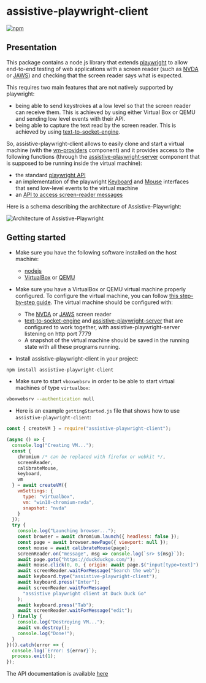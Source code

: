 # assistive-playwright-client

[![npm](https://img.shields.io/npm/v/assistive-playwright-client)](https://www.npmjs.com/package/assistive-playwright-client)

## Presentation

This package contains a node.js library that extends [playwright](https://playwright.dev) to allow end-to-end testing of web applications with a screen reader (such as [NVDA](https://www.nvaccess.org/) or [JAWS](http://www.freedomscientific.com/products/software/jaws/)) and checking that the screen reader says what is expected.

This requires two main features that are not natively supported by playwright:

- being able to send keystrokes at a low level so that the screen reader can receive them. This is achieved by using either Virtual Box or QEMU and sending low level events with their API.
- being able to capture the text read by the screen reader. This is achieved by using [text-to-socket-engine](https://github.com/AmadeusITGroup/Assistive-Webdriver/tree/master/components/text-to-socket-engine).

So, assistive-playwright-client allows to easily clone and start a virtual machine (with the [vm-providers](../vm-providers) component) and it provides access to the following functions (through the [assistive-playwright-server](https://github.com/AmadeusITGroup/Assistive-Webdriver/tree/master/components/assistive-playwright-server) component that is supposed to be running inside the virtual machine):

- the standard [playwright API](https://playwright.dev/docs/api/class-playwright)
- an implementation of the playwright [Keyboard](https://playwright.dev/docs/api/class-keyboard) and [Mouse](https://playwright.dev/docs/api/class-mouse) interfaces that send low-level events to the virtual machine
- an [API to access screen-reader messages](https://amadeusitgroup.github.io/Assistive-Webdriver/assistive-playwright-client.screenreaderclient)

Here is a schema describing the architecture of Assistive-Playwright:

![Architecture of Assistive-Playwright](https://raw.githubusercontent.com/AmadeusITGroup/Assistive-Webdriver/master/assistive-playwright-client/architecture.png)

## Getting started

- Make sure you have the following software installed on the host machine:

  - [nodejs](https://nodejs.org)
  - [VirtualBox](https://www.virtualbox.org/) or [QEMU](https://www.qemu.org/)

- Make sure you have a VirtualBox or QEMU virtual machine properly configured. To configure the virtual machine, you can follow [this step-by-step guide](https://github.com/AmadeusITGroup/Assistive-Webdriver/tree/master/doc/vm-guide/README.md). The virtual machine should be configured with:

  - The [NVDA](https://www.nvaccess.org/download/) or [JAWS](https://support.freedomscientific.com/Downloads/JAWS) screen reader
  - [text-to-socket-engine](https://github.com/AmadeusITGroup/Assistive-Webdriver/tree/master/components/text-to-socket-engine) and [assistive-playwright-server](https://github.com/AmadeusITGroup/Assistive-Webdriver/tree/master/components/assistive-playwright-server) that are configured to work together, with assistive-playwright-server listening on http port 7779
  - A snapshot of the virtual machine should be saved in the running state with all these programs running.

- Install assistive-playwright-client in your project:

```sh
npm install assistive-playwright-client
```

- Make sure to start `vboxwebsrv` in order to be able to start virtual machines of type `virtualbox`:

```sh
vboxwebsrv --authentication null
```

- Here is an example `gettingStarted.js` file that shows how to use `assistive-playwright-client`:

```js
const { createVM } = require("assistive-playwright-client");

(async () => {
  console.log("Creating VM...");
  const {
    chromium /* can be replaced with firefox or webkit */,
    screenReader,
    calibrateMouse,
    keyboard,
    vm
  } = await createVM({
    vmSettings: {
      type: "virtualbox",
      vm: "win10-chromium-nvda",
      snapshot: "nvda"
    }
  });
  try {
    console.log("Launching browser...");
    const browser = await chromium.launch({ headless: false });
    const page = await browser.newPage({ viewport: null });
    const mouse = await calibrateMouse(page);
    screenReader.on("message", msg => console.log(`sr> ${msg}`));
    await page.goto("https://duckduckgo.com/");
    await mouse.click(0, 0, { origin: await page.$("input[type=text]") });
    await screenReader.waitForMessage("Search the web");
    await keyboard.type("assistive-playwright-client");
    await keyboard.press("Enter");
    await screenReader.waitForMessage(
      "assistive playwright client at Duck Duck Go"
    );
    await keyboard.press("Tab");
    await screenReader.waitForMessage("edit");
  } finally {
    console.log("Destroying VM...");
    await vm.destroy();
    console.log("Done!");
  }
})().catch(error => {
  console.log(`Error: ${error}`);
  process.exit(1);
});
```

The API documentation is available [here](https://amadeusitgroup.github.io/Assistive-Webdriver/assistive-playwright-client)
